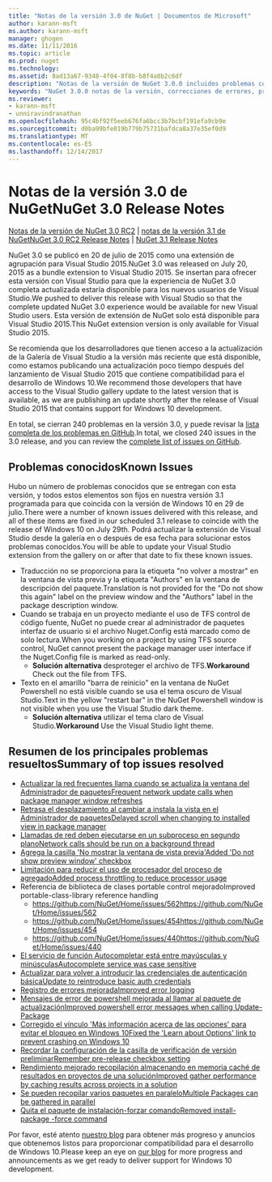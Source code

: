 ```yaml
---
title: "Notas de la versión 3.0 de NuGet | Documentos de Microsoft"
author: karann-msft
ms.author: karann-msft
manager: ghogen
ms.date: 11/11/2016
ms.topic: article
ms.prod: nuget
ms.technology: 
ms.assetid: 8ad13a67-9348-4f04-8f8b-b8f4a0b2c6df
description: "Notas de la versión de NuGet 3.0.0 incluidos problemas conocidos, correcciones de errores, las funciones agregadas y dcr."
keywords: "NuGet 3.0.0 notas de la versión, correcciones de errores, problemas, conocidos agregan características, DCR"
ms.reviewer:
- karann-msft
- unniravindranathan
ms.openlocfilehash: 95c4bf92f5eeb676fa6bcc3b7bcbf191efa9cb9e
ms.sourcegitcommit: d0ba99bfe019b779b75731bafdca8a37e35ef0d9
ms.translationtype: MT
ms.contentlocale: es-ES
ms.lasthandoff: 12/14/2017
---
```

# <a name="nuget-30-release-notes"></a><span data-ttu-id="27c3e-104">Notas de la versión 3.0 de NuGet</span><span class="sxs-lookup"><span data-stu-id="27c3e-104">NuGet 3.0 Release Notes</span></span>

<span data-ttu-id="27c3e-105">[Notas de la versión de NuGet 3.0 RC2](../release-notes/nuget-3.0-RC2.md) | [notas de la versión 3.1 de NuGet](../release-notes/nuget-3.1.md)</span><span class="sxs-lookup"><span data-stu-id="27c3e-105">[NuGet 3.0 RC2 Release Notes](../release-notes/nuget-3.0-RC2.md) | [NuGet 3.1 Release Notes](../release-notes/nuget-3.1.md)</span></span>

<span data-ttu-id="27c3e-106">NuGet 3.0 se publicó en 20 de julio de 2015 como una extensión de agrupación para Visual Studio 2015.</span><span class="sxs-lookup"><span data-stu-id="27c3e-106">NuGet 3.0 was released on July 20, 2015 as a bundle extension to Visual Studio 2015.</span></span> <span data-ttu-id="27c3e-107">Se insertan para ofrecer esta versión con Visual Studio para que la experiencia de NuGet 3.0 completa actualizada estaría disponible para los nuevos usuarios de Visual Studio.</span><span class="sxs-lookup"><span data-stu-id="27c3e-107">We pushed to deliver this release with Visual Studio so that the complete updated NuGet 3.0 experience would be available for new Visual Studio users.</span></span> <span data-ttu-id="27c3e-108">Esta versión de extensión de NuGet solo está disponible para Visual Studio 2015.</span><span class="sxs-lookup"><span data-stu-id="27c3e-108">This NuGet extension version is only available for Visual Studio 2015.</span></span>

<span data-ttu-id="27c3e-109">Se recomienda que los desarrolladores que tienen acceso a la actualización de la Galería de Visual Studio a la versión más reciente que está disponible, como estamos publicando una actualización poco tiempo después del lanzamiento de Visual Studio 2015 que contiene compatibilidad para el desarrollo de Windows 10.</span><span class="sxs-lookup"><span data-stu-id="27c3e-109">We recommend those developers that have access to the Visual Studio gallery update to the latest version that is available, as we are publishing an update shortly after the release of Visual Studio 2015 that contains support for Windows 10 development.</span></span>

<span data-ttu-id="27c3e-110">En total, se cierran 240 problemas en la versión 3.0, y puede revisar la [lista completa de los problemas en GitHub](https://github.com/NuGet/Home/issues?q=milestone%3A3.0.0-RTM+is%3Aclosed).</span><span class="sxs-lookup"><span data-stu-id="27c3e-110">In total, we closed 240 issues in the 3.0 release, and you can review the [complete list of issues on GitHub](https://github.com/NuGet/Home/issues?q=milestone%3A3.0.0-RTM+is%3Aclosed).</span></span>

## <a name="known-issues"></a><span data-ttu-id="27c3e-111">Problemas conocidos</span><span class="sxs-lookup"><span data-stu-id="27c3e-111">Known Issues</span></span>

<span data-ttu-id="27c3e-112">Hubo un número de problemas conocidos que se entregan con esta versión, y todos estos elementos son fijos en nuestra versión 3.1 programada para que coincida con la versión de Windows 10 en 29 de julio.</span><span class="sxs-lookup"><span data-stu-id="27c3e-112">There were a number of known issues delivered with this release, and all of these items are fixed in our scheduled 3.1 release to coincide with the release of Windows 10 on July 29th.</span></span>  <span data-ttu-id="27c3e-113">Podrá actualizar la extensión de Visual Studio desde la galería en o después de esa fecha para solucionar estos problemas conocidos.</span><span class="sxs-lookup"><span data-stu-id="27c3e-113">You will be able to update your Visual Studio extension from the gallery on or after that date to fix these known issues.</span></span>

*  <span data-ttu-id="27c3e-114">Traducción no se proporciona para la etiqueta "no volver a mostrar" en la ventana de vista previa y la etiqueta "Authors" en la ventana de descripción del paquete.</span><span class="sxs-lookup"><span data-stu-id="27c3e-114">Translation is not provided for the "Do not show this again" label on the preview window and the "Authors" label in the package description window.</span></span>
*  <span data-ttu-id="27c3e-115">Cuando se trabaja en un proyecto mediante el uso de TFS control de código fuente, NuGet no puede crear al administrador de paquetes interfaz de usuario si el archivo Nuget.Config está marcado como de solo lectura.</span><span class="sxs-lookup"><span data-stu-id="27c3e-115">When you working on a project by using TFS source control, NuGet cannot present the package manager user interface if the Nuget.Config file is marked as read-only.</span></span>
   * <span data-ttu-id="27c3e-116">**Solución alternativa** desproteger el archivo de TFS.</span><span class="sxs-lookup"><span data-stu-id="27c3e-116">**Workaround** Check out the file from TFS.</span></span>
*  <span data-ttu-id="27c3e-117">Texto en el amarillo "barra de reinicio" en la ventana de NuGet Powershell no está visible cuando se usa el tema oscuro de Visual Studio.</span><span class="sxs-lookup"><span data-stu-id="27c3e-117">Text in the yellow "restart bar" in the NuGet Powershell window is not visible when you use the Visual Studio dark theme.</span></span>
   * <span data-ttu-id="27c3e-118">**Solución alternativa** utilizar el tema claro de Visual Studio.</span><span class="sxs-lookup"><span data-stu-id="27c3e-118">**Workaround** Use the Visual Studio light theme.</span></span>


## <a name="summary-of-top-issues-resolved"></a><span data-ttu-id="27c3e-119">Resumen de los principales problemas resueltos</span><span class="sxs-lookup"><span data-stu-id="27c3e-119">Summary of top issues resolved</span></span>

* [<span data-ttu-id="27c3e-120">Actualizar la red frecuentes llama cuando se actualiza la ventana del Administrador de paquetes</span><span class="sxs-lookup"><span data-stu-id="27c3e-120">Frequent network update calls when package manager window refreshes</span></span>](https://github.com/NuGet/Home/issues/515)
* [<span data-ttu-id="27c3e-121">Retrasa el desplazamiento al cambiar a instala la vista en el Administrador de paquetes</span><span class="sxs-lookup"><span data-stu-id="27c3e-121">Delayed scroll when changing to installed view in package manager</span></span>](https://github.com/NuGet/Home/issues/519)
* [<span data-ttu-id="27c3e-122">Llamadas de red deben ejecutarse en un subproceso en segundo plano</span><span class="sxs-lookup"><span data-stu-id="27c3e-122">Network calls should be run on a background thread</span></span>](https://github.com/NuGet/Home/issues/516)
* [<span data-ttu-id="27c3e-123">Agrega la casilla 'No mostrar la ventana de vista previa'</span><span class="sxs-lookup"><span data-stu-id="27c3e-123">Added 'Do not show preview window' checkbox</span></span>](https://github.com/NuGet/Home/issues/566)
* [<span data-ttu-id="27c3e-124">Limitación para reducir el uso de procesador del proceso de agregado</span><span class="sxs-lookup"><span data-stu-id="27c3e-124">Added process throttling to reduce processor usage</span></span>](https://github.com/NuGet/Home/issues/356)
* <span data-ttu-id="27c3e-125">Referencia de biblioteca de clases portable control mejorado</span><span class="sxs-lookup"><span data-stu-id="27c3e-125">Improved portable-class-library reference handling</span></span>
    * [<span data-ttu-id="27c3e-126">https://github.com/NuGet/Home/issues/562</span><span class="sxs-lookup"><span data-stu-id="27c3e-126">https://github.com/NuGet/Home/issues/562</span></span>](https://github.com/NuGet/Home/issues/562)
    * [<span data-ttu-id="27c3e-127">https://github.com/NuGet/Home/issues/454</span><span class="sxs-lookup"><span data-stu-id="27c3e-127">https://github.com/NuGet/Home/issues/454</span></span>](https://github.com/NuGet/Home/issues/454)
    * [<span data-ttu-id="27c3e-128">https://github.com/NuGet/Home/issues/440</span><span class="sxs-lookup"><span data-stu-id="27c3e-128">https://github.com/NuGet/Home/issues/440</span></span>](https://github.com/NuGet/Home/issues/440)
* [<span data-ttu-id="27c3e-129">El servicio de función Autocompletar está entre mayúsculas y minúsculas</span><span class="sxs-lookup"><span data-stu-id="27c3e-129">Autocomplete service was case sensitive</span></span>](https://github.com/NuGet/Home/issues/198)
* [<span data-ttu-id="27c3e-130">Actualizar para volver a introducir las credenciales de autenticación básica</span><span class="sxs-lookup"><span data-stu-id="27c3e-130">Update to reintroduce basic auth credentials</span></span>](https://github.com/NuGet/Home/issues/456)
* [<span data-ttu-id="27c3e-131">Registro de errores mejorada</span><span class="sxs-lookup"><span data-stu-id="27c3e-131">Improved error logging</span></span>](https://github.com/NuGet/Home/issues/407)
* [<span data-ttu-id="27c3e-132">Mensajes de error de powershell mejorada al llamar al paquete de actualización</span><span class="sxs-lookup"><span data-stu-id="27c3e-132">Improved powershell error messages when calling Update-Package</span></span>](https://github.com/NuGet/Home/issues/5)
* [<span data-ttu-id="27c3e-133">Corregido el vínculo 'Más información acerca de las opciones' para evitar el bloqueo en Windows 10</span><span class="sxs-lookup"><span data-stu-id="27c3e-133">Fixed the 'Learn about Options' link to prevent crashing on Windows 10</span></span>](https://github.com/NuGet/Home/issues/822)
* [<span data-ttu-id="27c3e-134">Recordar la configuración de la casilla de verificación de versión preliminar</span><span class="sxs-lookup"><span data-stu-id="27c3e-134">Remember pre-release checkbox setting</span></span>](https://github.com/NuGet/Home/issues/732)
* [<span data-ttu-id="27c3e-135">Rendimiento mejorado recopilación almacenando en memoria caché de resultados en proyectos de una solución</span><span class="sxs-lookup"><span data-stu-id="27c3e-135">Improved gather performance by caching results across projects in a solution</span></span>](https://github.com/NuGet/Home/issues/721)
* [<span data-ttu-id="27c3e-136">Se pueden recopilar varios paquetes en paralelo</span><span class="sxs-lookup"><span data-stu-id="27c3e-136">Multiple Packages can be gathered in parallel</span></span>](https://github.com/NuGet/Home/issues/713)
* [<span data-ttu-id="27c3e-137">Quita el paquete de instalación-forzar comando</span><span class="sxs-lookup"><span data-stu-id="27c3e-137">Removed install-package -force command</span></span>](https://github.com/NuGet/Home/issues/697)

<span data-ttu-id="27c3e-138">Por favor, esté atento [nuestro blog](http://blog.nuget.org) para obtener más progreso y anuncios que obtenemos listos para proporcionar compatibilidad para el desarrollo de Windows 10.</span><span class="sxs-lookup"><span data-stu-id="27c3e-138">Please keep an eye on [our blog](http://blog.nuget.org) for more progress and announcements as we get ready to deliver support for Windows 10 development.</span></span>